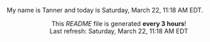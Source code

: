 My name is Tanner and today is Saturday, March 22, 11:18 AM EDT.

<p align="center">This <i>README</i> file is generated <b>every 3 hours</b>!</br>Last refresh: Saturday, March 22, 11:18 AM EDT<br /></p>

